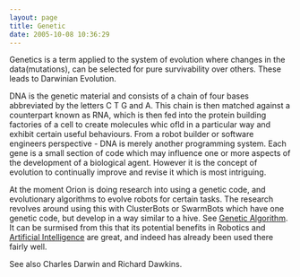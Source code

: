 ```yaml
---
layout: page
title: Genetic
date: 2005-10-08 10:36:29
---
```

<p>Genetics is a term applied to the system of evolution where changes in the data(mutations), can be selected for pure survivability over others.  These leads to Darwinian Evolution.
</p>
<p>DNA is the genetic material and consists of a chain of four bases abbreviated by the letters C T G and A. This chain is then matched against a counterpart known as RNA, which is then fed into the protein building factories of a cell to create molecules whic ofld in a  particular way and exhibit certain useful behaviours. From a robot builder or software engineers perspective - DNA is merely another programming system. Each gene is a small section of code which may influence one or more aspects of the development of a biological agent. However it is the concept of evolution to continually improve and revise it which is most intriguing.
</p>
<p>At the moment Orion is doing research into using a genetic code, and evolutionary algorithms to evolve robots for certain tasks.  The research revolves around using this with ClusterBots or SwarmBots which have one genetic code, but develop in a way similar to a hive. See <a href="/wiki/genetic_algorithm.html" title="Genetic Algorithm">Genetic Algorithm</a>. It can be surmised from this that its potential benefits in Robotics and <a href="/wiki/artificial_intelligence.html" title="Artificial Intelligence">Artificial Intelligence</a> are great, and indeed has already been used there fairly well.
</p>
<p>See also Charles Darwin and Richard Dawkins.
</p>
